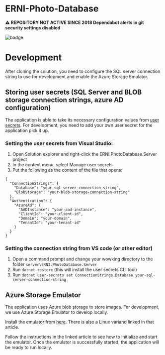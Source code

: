 # ERNI-Photo-Database

:warning: **REPOSITORY NOT ACTIVE SINCE 2018 Dependabot alerts in git security settings disabled**

![badge](https://mar3ek.visualstudio.com/_apis/public/build/definitions/1f269315-a206-4cf0-b019-922c68fb0593/7/badge)

# Development
After cloning the solution, you need to configure the SQL server connection string to use for development and enable the Azure Storage Emulator.

## Storing user secrets (SQL Server and BLOB storage connection strings, azure AD configuration)
The application is able to take its necessary configuration values from [user secrets](https://docs.microsoft.com/en-us/aspnet/core/security/app-secrets?tabs=visual-studio). 
For development, you need to add your own user secret for the application pick it up.

### Setting the user secrets from Visual Studio:
1. Open Solution explorer and right-click the ERNI.PhotoDatabase.Server project
2. In the context menu, select Manage user secrets
3. Put the following as the content of the file that opens:
```
{
  "ConnectionStrings": {
    "Database": "your-sql-server-connection-string",
	"BlobStorage": "your-blob-storage-connection-string"
  },
  "Authentication": {
    "AzureAd": {
      "AADInstance": "your-aad-instance",
      "ClientId": "your-client-id",
      "Domain": "your-domain",
      "TenantId": "your-tenant-id"
    }
  }
}
```

### Setting the connection string from VS code (or other editor)
1. Open a command prompt and change your wowking directory to the folder `server\ERNI.PhotoDatabase.Server`
2. Run `dotnet restore` (this will install the user secrets CLI tool)
3. Run `dotnet user-secrets set ConnectionStrings.Database your-sql-server-connection-string`

## Azure Storage Emulator
The application uses Azure blob storage to store images. For development, we use Azure Storage Emulator to develop locally.

Install the emulator from [here](https://docs.microsoft.com/en-us/azure/storage/common/storage-use-emulator). There is also a Linux variand linked in that article.

Follow the instructions in the linked article to see how to initialize and start the emulator. Once the emulator is successfully started, the application will be ready to run locally.
